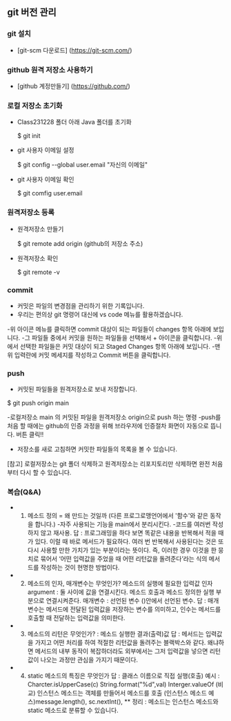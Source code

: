 ## git 버전 관리

### git 설치
 * [git-scm 다운로드] (https://git-scm.com/)

### github 원격 저장소 사용하기
 * [github 계정만들기] (https://github.com/)

### 로컬 저장소 초기화
 * Class231228 폴더 아래 Java 폴더를 초기화

   $ git init

 * git 사용자 이메일 설정

   $ git config --global user.email "자신의 이메일"

 * git 사용자 이메일 확인

   $ git comfig user.email

### 원격저장소 등록

 * 원격저장소 만들기

   $ git remote add origin (github의 저장소 주소)

 * 원격저장소 확인

   $  git remote -v

### commit

 * 커밋은 파일의 변경점을 관리하기 위한 기록입니다.
 * 우리는 편의상 git 명령어 대신에 vs code 메뉴를 활용하겠습니다.

  -위 아이콘 메뉴를 클릭하면 commit 대상이 되는 파일들이 changes 항목 아래에 보입니다.
  -그 파일들 중에서 커밋을 원하는 파일들을 선택해서 + 아이콘을 클릭합니다.
  -위에서 선택한 파일들은 커밋 대상이 되고 Staged Changes 항목 아래에 보입니다.
  -맨 위 입력란에 커밋 메세지를 작성하고 Commit 버튼을 클릭합니다.

### push

 * 커밋된 파일들을 원격저장소로 보내 저장합니다.

  $ git push origin main

  -로컬저장소 main 의 커밋된 파일을 원격저장소 origin으로 push 하는 명령
  -push를 처음 할 때에는 github의 인증 과정을 위해 브라우저에 인증절차 화면이 자동으로 뜹니다. 버튼 클릭!!

 * 저장소를 새로 고침하면 커밋한 파일들의 목록을 볼 수 있습니다.

[참고] 로컬저장소는 git 폴더 삭제하고 원격저장소는 리포지토리만 삭제하면 완전 처음부터 다시 할 수 있습니다.

### 복습(Q&A)
*  1. 메소드 정의 = 왜 만드는 것일까 (다른 프로그로맹언어에서 '함수'와 같은 동작을 합니다.)
                -자주 사용되는 기능을 main에서 분리시킨다.
                -코드를 여러번 작성하지 않고 재사용.
    답 : 프로그래밍을 하다 보면 똑같은 내용을 반복해서 적을 때가 있다. 이럴 때 바로 메서드가 필요하다. 여러 번 반복해서 사용된다는 것은 또다시 사용할 만한 가치가 있는 부분이라는 뜻이다. 즉, 이러한 경우 이것을 한 뭉치로 묶어서 ‘어떤 입력값을 주었을 때 어떤 리턴값을 돌려준다’라는 식의 메서드를 작성하는 것이 현명한 방법이다. 

 * 2. 메소드의 인자, 매개변수는 무엇인가? 메소드의 실행에 필요한 입력값
        인자 argument : 둘 사이에 값을 연결시킨다. 메소드 호출과 메소드 정의한 실행 부분으로 연결시켜준다.
        매개변수 : 선언된 변수 ()안에서 선언된 변수. 
    답 : 매개 변수는 메서드에 전달된 입력값을 저장하는 변수를 의미하고, 인수는 메서드를 호출할 때 전달하는 입력값을 의미한다.

 * 3. 메소드의 리턴은 무엇인가? : 메소드 실행한 결과(출력)값
    답 : 메서드는 입력값을 가지고 어떤 처리를 하여 적절한 리턴값을 돌려주는 블랙박스와 같다. 왜냐하면 메서드의 내부 동작이 복잡하더라도 외부에서는 그저 입력값을 넣으면 리턴값이 나오는 과정만 관심을 가지기 때문이다.

 * 4. static 메소드의 특징은 무엇인가
    답 : 클래스 이름으로 직접 실행(호출)
    예시 : Charcter.isUpperCase(c) String.format("%d",val) Interger.valueOf
(비교) 인스턴스 메소드는 객체를 만들어서 메소드를 호출
(인스턴스 메소드 예스)message.length(), sc.nextInt(),
** 정리 : 메소드는 인스턴스 메소드와 static 메소드로 분류할 수 있습니다.




